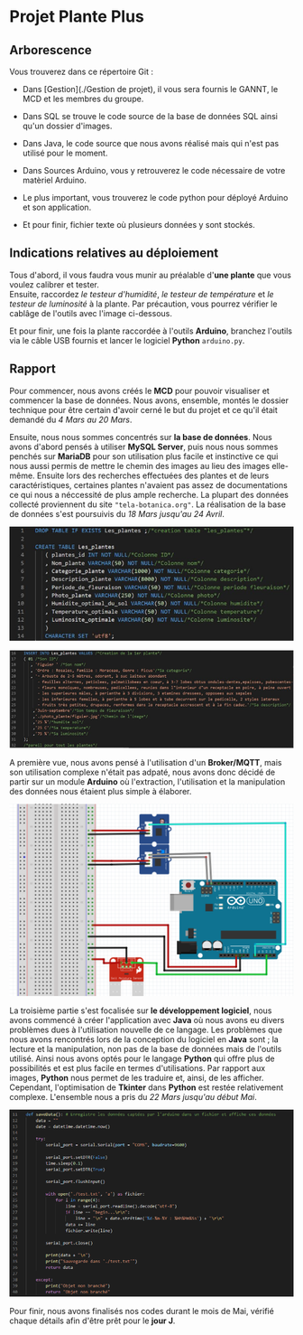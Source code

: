 # Projet Plante Plus  

## Arborescence  

Vous trouverez dans ce répertoire Git :  

- Dans [Gestion](./Gestion de projet), il vous sera fournis le GANNT, le MCD et les membres du groupe.   

- Dans SQL se trouve le code source de la base de données SQL ainsi qu'un dossier d'images.  

- Dans Java, le code source que nous avons réalisé mais qui n'est pas utilisé pour le moment.  

- Dans Sources Arduino, vous y retrouverez le code nécessaire de votre matèriel Arduino.  

- Le plus important, vous trouverez le code python pour déployé Arduino et son application.  

- Et pour finir, fichier texte où plusieurs données y sont stockés.


## Indications relatives au déploiement  


Tous d'abord, il vous faudra vous munir au préalable d'**une plante** que vous voulez calibrer et tester.  
Ensuite, raccordez _le testeur d'humidité_, _le testeur de température_ et _le testeur de luminosité_ à la plante. Par précaution, vous pourrez vérifier le cablâge de l'outils avec l'image ci-dessous.

Et pour finir, une fois la plante raccordée à l'outils **Arduino**, branchez l'outils via le câble USB fournis et lancer le logiciel **Python** `arduino.py`.  


## Rapport  

Pour commencer, nous avons créés le **MCD** pour pouvoir visualiser et commencer la base de données. Nous avons, ensemble, montés le dossier technique pour être certain d'avoir cerné le but du projet et ce qu'il était demandé du _4 Mars au 20 Mars_.  

Ensuite, nous nous sommes concentrés sur **la base de données**. Nous avons d'abord pensés à utiliser **MySQL Server**, puis nous nous sommes penchés sur **MariaDB** pour son utilisation plus facile et instinctive ce qui nous aussi permis de mettre le chemin des images au lieu des images elle-même. Ensuite lors des recherches effectuées des plantes et de leurs caractéristiques, certaines plantes n'avaient pas assez de documentations ce qui nous a néccessité de plus ample recherche. La plupart des données collecté proviennent du site `"tela-botanica.org"`. La réalisation de la base de données s'est poursuivis du _18 Mars jusqu'au 24 Avril_.  

![create](./images/codecreate.PNG)  
  
![insert](./images/codeinsert.PNG)  
   
A première vue, nous avons pensé à l'utilisation d'un **Broker/MQTT**, mais son utilisation complexe n'était pas adpaté, nous avons donc décidé de partir sur un module **Arduino** où l'extraction, l'utilisation et la manipulation des données nous étaient plus simple à élaborer.  

![plante connectée](./images/outilarduino.PNG)  
   
La troisième partie s'est focalisée sur **le développement logiciel**, nous avons commencé à créer l'application avec **Java** où nous avons eu divers problèmes dues à l'utilisation nouvelle de ce langage. Les problèmes que nous avons rencontrés lors de la conception du logiciel en **Java** sont ; la lecture et la manipulation, non pas de la base de données mais de l'outils utilisé. Ainsi nous avons optés pour le langage **Python** qui offre plus de possibilités et est plus facile en termes d'utilisations. Par rapport aux images, **Python** nous permet de les traduire et, ainsi, de les afficher. Cependant, l'optimisation de **Tkinter** dans **Python** est restée relativement complexe. L'ensemble nous a pris du _22 Mars jusqu'au début Mai_.  

![saveData](./images/saveData.PNG)  
   
Pour finir, nous avons finalisés nos codes durant le mois de Mai, vérifié chaque détails afin d'être prêt pour le **jour J**.  

